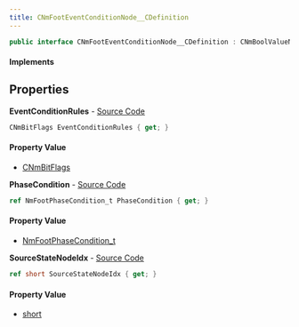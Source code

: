 ```yaml
---
title: CNmFootEventConditionNode__CDefinition
---
```


```csharp
public interface CNmFootEventConditionNode__CDefinition : CNmBoolValueNode__CDefinition, CNmValueNode__CDefinition, CNmGraphNode__CDefinition, ISchemaClass<CNmGraphNode__CDefinition>, ISchemaClass<CNmValueNode__CDefinition>, ISchemaClass<CNmBoolValueNode__CDefinition>, ISchemaClass<CNmFootEventConditionNode__CDefinition>, ISchemaField, ISchemaClass, INativeHandle
```

#### Implements

## Properties

**EventConditionRules** - [Source Code](https://github.com/swiftly-solution/swiftlys2/blob/master/managed/src/SwiftlyS2.Generated/Schemas/Interfaces/CNmFootEventConditionNode__CDefinition.cs#L20)

```csharp
CNmBitFlags EventConditionRules { get; }
```

#### Property Value

- [CNmBitFlags](/docs/api/shared/schemadefinitions/cnmbitflags)

**PhaseCondition** - [Source Code](https://github.com/swiftly-solution/swiftlys2/blob/master/managed/src/SwiftlyS2.Generated/Schemas/Interfaces/CNmFootEventConditionNode__CDefinition.cs#L18)

```csharp
ref NmFootPhaseCondition_t PhaseCondition { get; }
```

#### Property Value

- [NmFootPhaseCondition_t](/docs/api/shared/schemadefinitions/nmfootphasecondition_t)

**SourceStateNodeIdx** - [Source Code](https://github.com/swiftly-solution/swiftlys2/blob/master/managed/src/SwiftlyS2.Generated/Schemas/Interfaces/CNmFootEventConditionNode__CDefinition.cs#L16)

```csharp
ref short SourceStateNodeIdx { get; }
```

#### Property Value

- [short](https://learn.microsoft.com/dotnet/api/system.int16)

